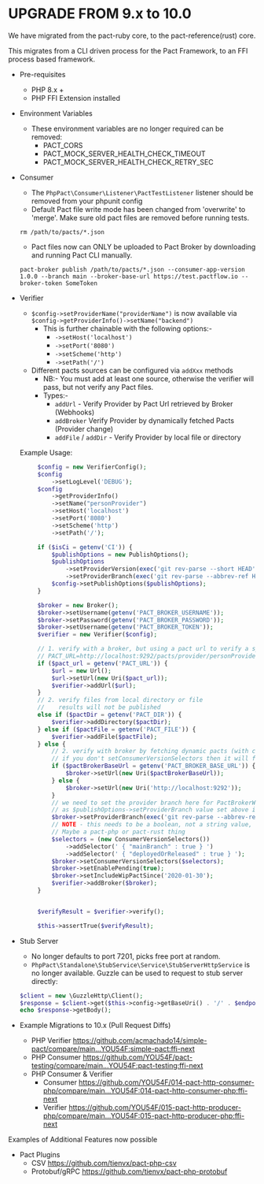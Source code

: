 # UPGRADE FROM 9.x to 10.0

We have migrated from the pact-ruby core, to the pact-reference(rust) core.

This migrates from a CLI driven process for the Pact Framework, to an FFI process based framework.

- Pre-requisites

  - PHP 8.x +
  - PHP FFI Extension installed

- Environment Variables

  - These environment variables are no longer required can be removed:
    - PACT_CORS
    - PACT_MOCK_SERVER_HEALTH_CHECK_TIMEOUT
    - PACT_MOCK_SERVER_HEALTH_CHECK_RETRY_SEC

- Consumer

  - The `PhpPact\Consumer\Listener\PactTestListener` listener should be removed from your phpunit config
  - Default Pact file write mode has been changed from 'overwrite' to 'merge'. Make sure old pact files are removed before running tests.

  ```shell
  rm /path/to/pacts/*.json
  ```

  - Pact files now can ONLY be uploaded to Pact Broker by downloading and running Pact CLI manually.

  ```shell
  pact-broker publish /path/to/pacts/*.json --consumer-app-version 1.0.0 --branch main --broker-base-url https://test.pactflow.io --broker-token SomeToken
  ```

- Verifier

  - `$config->setProviderName("providerName")` is now available via `$config->getProviderInfo()->setName("backend")`
    - This is further chainable with the following options:-
      - `->setHost('localhost')`
      - `->setPort('8080')`
      - `->setScheme('http')`
      - `->setPath('/')`
  - Different pacts sources can be configured via `addXxx` methods
    - NB:- You must add at least one source, otherwise the verifier will pass, but not verify any Pact files.
    - Types:-
      - `addUrl` - Verify Provider by Pact Url retrieved by Broker (Webhooks)
      - `addBroker` Verify Provider by dynamically fetched Pacts (Provider change)
      - `addFile` / `addDir` - Verify Provider by local file or directory

  Example Usage:

  ```php
       $config = new VerifierConfig();
       $config
           ->setLogLevel('DEBUG');
       $config
           ->getProviderInfo()
           ->setName("personProvider")
           ->setHost('localhost')
           ->setPort('8080')
           ->setScheme('http')
           ->setPath('/');

       if ($isCi = getenv('CI')) {
           $publishOptions = new PublishOptions();
           $publishOptions
               ->setProviderVersion(exec('git rev-parse --short HEAD'))
               ->setProviderBranch(exec('git rev-parse --abbrev-ref HEAD'));
           $config->setPublishOptions($publishOptions);
       }

       $broker = new Broker();
       $broker->setUsername(getenv('PACT_BROKER_USERNAME'));
       $broker->setPassword(getenv('PACT_BROKER_PASSWORD'));
       $broker->setUsername(getenv('PACT_BROKER_TOKEN'));
       $verifier = new Verifier($config);

       // 1. verify with a broker, but using a pact url to verify a specific pact
       // PACT_URL=http://localhost:9292/pacts/provider/personProvider/consumer/personConsumer/latest
       if ($pact_url = getenv('PACT_URL')) {
           $url = new Url();
           $url->setUrl(new Uri($pact_url));
           $verifier->addUrl($url);
       }
       // 2. verify files from local directory or file
       //    results will not be published
       else if ($pactDir = getenv('PACT_DIR')) {
           $verifier->addDirectory($pactDir);
       } else if ($pactFile = getenv('PACT_FILE')) {
           $verifier->addFile($pactFile);
       } else {
           // 2. verify with broker by fetching dynamic pacts (with consumer version selectors)
           // if you don't setConsumerVersionSelectors then it will fetch the latest pact for the named provider
           if ($pactBrokerBaseUrl = getenv('PACT_BROKER_BASE_URL')) {
               $broker->setUrl(new Uri($pactBrokerBaseUrl));
           } else {
               $broker->setUrl(new Uri('http://localhost:9292'));
           }
           // we need to set the provider branch here for PactBrokerWithDynamicConfiguration
           // as $publishOptions->setProviderBranch value set above isn't used.
           $broker->setProviderBranch(exec('git rev-parse --abbrev-ref HEAD'));
           // NOTE - this needs to be a boolean, not a string value, otherwise it doesn't pass through the selector.
           // Maybe a pact-php or pact-rust thing
           $selectors = (new ConsumerVersionSelectors())
               ->addSelector(' { "mainBranch" : true } ')
               ->addSelector(' { "deployedOrReleased" : true } ');
           $broker->setConsumerVersionSelectors($selectors);
           $broker->setEnablePending(true);
           $broker->setIncludeWipPactSince('2020-01-30');
           $verifier->addBroker($broker);
       }


       $verifyResult = $verifier->verify();

       $this->assertTrue($verifyResult);
  ```

- Stub Server

  - No longer defaults to port 7201, picks free port at random.
  - `PhpPact\Standalone\StubService\Service\StubServerHttpService` is no longer available. Guzzle can be used to request to stub server directly:

  ```php
  $client = new \GuzzleHttp\Client();
  $response = $client->get($this->config->getBaseUri() . '/' . $endpoint);
  echo $response->getBody();
  ```

- Example Migrations to 10.x (Pull Request Diffs)
  - PHP Verifier https://github.com/acmachado14/simple-pact/compare/main...YOU54F:simple-pact:ffi-next
  - PHP Consumer https://github.com/YOU54F/pact-testing/compare/main...YOU54F:pact-testing:ffi-next
  - PHP Consumer & Verifier
    - Consumer https://github.com/YOU54F/014-pact-http-consumer-php/compare/main...YOU54F:014-pact-http-consumer-php:ffi-next
    - Verifier https://github.com/YOU54F/015-pact-http-producer-php/compare/main...YOU54F:015-pact-http-producer-php:ffi-next


Examples of Additional Features now possible

- Pact Plugins
  - CSV https://github.com/tienvx/pact-php-csv
  - Protobuf/gRPC https://github.com/tienvx/pact-php-protobuf
